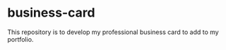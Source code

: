# business-card
This repository is to develop my professional business card to add to my portfolio.
